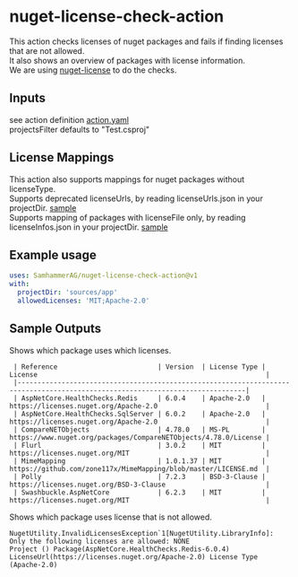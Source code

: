 # nuget-license-check-action
This action checks licenses of nuget packages and fails if finding licenses that are not allowed.\
It also shows an overview of packages with license information.\
We are using [nuget-license](https://github.com/tomchavakis/nuget-license) to do the checks.

## Inputs
see action definition [action.yaml](action.yaml)\
projectsFilter defaults to "Test.csproj"

## License Mappings
This action also supports mappings for nuget packages without licenseType.\
Supports deprecated licenseUrls, by reading licenseUrls.json in your projectDir. [sample](sample/licenseUrls.json)\
Supports mapping of packages with licenseFile only, by reading licenseInfos.json in your projectDir. [sample](sample/licenseInfos.json)

## Example usage

```yaml
uses: SamhammerAG/nuget-license-check-action@v1
with:
  projectDir: 'sources/app'
  allowedLicenses: 'MIT;Apache-2.0'
```

## Sample Outputs

Shows which package uses which licenses.
```
 | Reference                         | Version  | License Type | License                                                         |
 |-------------------------------------------------------------------------------------------------------------------------------|
 | AspNetCore.HealthChecks.Redis     | 6.0.4    | Apache-2.0   | https://licenses.nuget.org/Apache-2.0                           |
 | AspNetCore.HealthChecks.SqlServer | 6.0.2    | Apache-2.0   | https://licenses.nuget.org/Apache-2.0                           |
 | CompareNETObjects                 | 4.78.0   | MS-PL        | https://www.nuget.org/packages/CompareNETObjects/4.78.0/License |
 | Flurl                             | 3.0.2    | MIT          | https://licenses.nuget.org/MIT                                  |
 | MimeMapping                       | 1.0.1.37 | MIT          | https://github.com/zone117x/MimeMapping/blob/master/LICENSE.md  |
 | Polly                             | 7.2.3    | BSD-3-Clause | https://licenses.nuget.org/BSD-3-Clause                         |
 | Swashbuckle.AspNetCore            | 6.2.3    | MIT          | https://licenses.nuget.org/MIT                                  |
```

Shows which package uses license that is not allowed.
```
NugetUtility.InvalidLicensesException`1[NugetUtility.LibraryInfo]: Only the following licenses are allowed: NONE
Project () Package(AspNetCore.HealthChecks.Redis-6.0.4) LicenseUrl(https://licenses.nuget.org/Apache-2.0) License Type (Apache-2.0)
```
